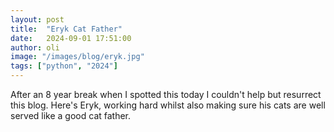 ```yaml
---
layout: post
title:  "Eryk Cat Father"
date:   2024-09-01 17:51:00
author: oli
image: "/images/blog/eryk.jpg"
tags: ["python", "2024"]
---
```

After an 8 year break when I spotted this today I couldn't help but resurrect this blog.  Here's Eryk, working hard whilst also making sure his cats are well served like a good cat father.